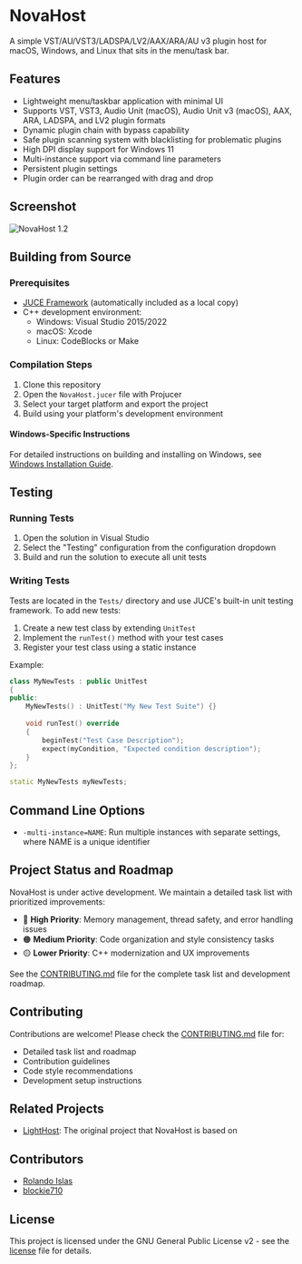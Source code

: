 # NovaHost

A simple VST/AU/VST3/LADSPA/LV2/AAX/ARA/AU v3 plugin host for macOS, Windows, and Linux that sits in the menu/task bar.

## Features

- Lightweight menu/taskbar application with minimal UI
- Supports VST, VST3, Audio Unit (macOS), Audio Unit v3 (macOS), AAX, ARA, LADSPA, and LV2 plugin formats
- Dynamic plugin chain with bypass capability
- Safe plugin scanning system with blacklisting for problematic plugins
- High DPI display support for Windows 11
- Multi-instance support via command line parameters
- Persistent plugin settings
- Plugin order can be rearranged with drag and drop

## Screenshot

![NovaHost 1.2](http://i.imgur.com/UF9SWfC.jpg)

## Building from Source

### Prerequisites

- [JUCE Framework](https://juce.com/) (automatically included as a local copy)
- C++ development environment:
  - Windows: Visual Studio 2015/2022
  - macOS: Xcode
  - Linux: CodeBlocks or Make

### Compilation Steps

1. Clone this repository
2. Open the `NovaHost.jucer` file with Projucer
3. Select your target platform and export the project
4. Build using your platform's development environment

#### Windows-Specific Instructions
For detailed instructions on building and installing on Windows, see [Windows Installation Guide](Installer/WINDOWS_INSTALL_GUIDE.md).

## Testing

### Running Tests

1. Open the solution in Visual Studio
2. Select the "Testing" configuration from the configuration dropdown
3. Build and run the solution to execute all unit tests

### Writing Tests

Tests are located in the `Tests/` directory and use JUCE's built-in unit testing framework. To add new tests:

1. Create a new test class by extending `UnitTest`
2. Implement the `runTest()` method with your test cases
3. Register your test class using a static instance

Example:
```cpp
class MyNewTests : public UnitTest
{
public:
    MyNewTests() : UnitTest("My New Test Suite") {}
    
    void runTest() override
    {
        beginTest("Test Case Description");
        expect(myCondition, "Expected condition description");
    }
};

static MyNewTests myNewTests;
```

## Command Line Options

- `-multi-instance=NAME`: Run multiple instances with separate settings, where NAME is a unique identifier

## Project Status and Roadmap

NovaHost is under active development. We maintain a detailed task list with prioritized improvements:

- 🔴 **High Priority**: Memory management, thread safety, and error handling issues
- 🟠 **Medium Priority**: Code organization and style consistency tasks
- 🟡 **Lower Priority**: C++ modernization and UX improvements

See the [CONTRIBUTING.md](CONTRIBUTING.md) file for the complete task list and development roadmap.

## Contributing

Contributions are welcome! Please check the [CONTRIBUTING.md](CONTRIBUTING.md) file for:

- Detailed task list and roadmap
- Contribution guidelines
- Code style recommendations
- Development setup instructions

## Related Projects

- [LightHost](https://github.com/rolandoislas/LightHost): The original project that NovaHost is based on

## Contributors

- [Rolando Islas](https://github.com/rolandoislas)
- [blockie710](https://github.com/blockie710)

## License

This project is licensed under the GNU General Public License v2 - see the [license](license) file for details.